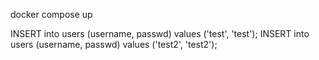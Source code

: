docker compose up

INSERT into users (username, passwd) values ('test', 'test');
INSERT into users (username, passwd) values ('test2', 'test2');